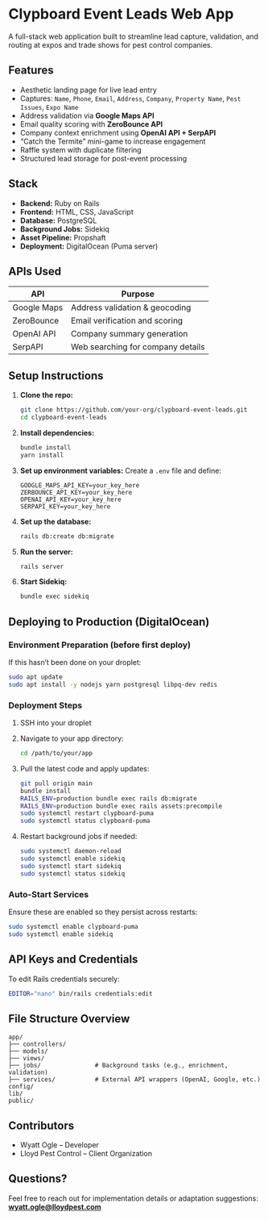 # Clypboard Event Leads Web App

A full-stack web application built to streamline lead capture, validation, and routing at expos and trade shows for pest control companies.

## Features

- Aesthetic landing page for live lead entry
- Captures: `Name`, `Phone`, `Email`, `Address`, `Company`, `Property Name`, `Pest Issues`, `Expo Name`
- Address validation via **Google Maps API**
- Email quality scoring with **ZeroBounce API**
- Company context enrichment using **OpenAI API + SerpAPI**
- “Catch the Termite” mini-game to increase engagement
- Raffle system with duplicate filtering
- Structured lead storage for post-event processing

## Stack

- **Backend:** Ruby on Rails
- **Frontend:** HTML, CSS, JavaScript
- **Database:** PostgreSQL
- **Background Jobs:** Sidekiq
- **Asset Pipeline:** Propshaft
- **Deployment:** DigitalOcean (Puma server)

## APIs Used

| API         | Purpose                         |
| ----------- | ------------------------------- |
| Google Maps | Address validation & geocoding  |
| ZeroBounce  | Email verification and scoring  |
| OpenAI API  | Company summary generation      |
| SerpAPI     | Web searching for company details |

## Setup Instructions

1. **Clone the repo:**

   ```bash
   git clone https://github.com/your-org/clypboard-event-leads.git
   cd clypboard-event-leads
   ```

2. **Install dependencies:**

   ```bash
   bundle install
   yarn install
   ```

3. **Set up environment variables:** Create a `.env` file and define:

   ```
   GOOGLE_MAPS_API_KEY=your_key_here
   ZERBOUNCE_API_KEY=your_key_here
   OPENAI_API_KEY=your_key_here
   SERPAPI_KEY=your_key_here
   ```

4. **Set up the database:**

   ```bash
   rails db:create db:migrate
   ```

5. **Run the server:**

   ```bash
   rails server
   ```

6. **Start Sidekiq:**

   ```bash
   bundle exec sidekiq
   ```

## Deploying to Production (DigitalOcean)

### Environment Preparation (before first deploy)

If this hasn’t been done on your droplet:

```bash
sudo apt update
sudo apt install -y nodejs yarn postgresql libpq-dev redis
```

### Deployment Steps

1. SSH into your droplet

2. Navigate to your app directory:

   ```bash
   cd /path/to/your/app
   ```

3. Pull the latest code and apply updates:

   ```bash
   git pull origin main
   bundle install
   RAILS_ENV=production bundle exec rails db:migrate
   RAILS_ENV=production bundle exec rails assets:precompile
   sudo systemctl restart clypboard-puma
   sudo systemctl status clypboard-puma
   ```

4. Restart background jobs if needed:

   ```bash
   sudo systemctl daemon-reload
   sudo systemctl enable sidekiq
   sudo systemctl start sidekiq
   sudo systemctl status sidekiq
   ```

### Auto-Start Services

Ensure these are enabled so they persist across restarts:

```bash
sudo systemctl enable clypboard-puma
sudo systemctl enable sidekiq
```

## API Keys and Credentials

To edit Rails credentials securely:

```bash
EDITOR="nano" bin/rails credentials:edit
```

## File Structure Overview

```
app/
├── controllers/
├── models/
├── views/
├── jobs/               # Background tasks (e.g., enrichment, validation)
├── services/           # External API wrappers (OpenAI, Google, etc.)
config/
lib/
public/
```

## Contributors

- Wyatt Ogle – Developer
- Lloyd Pest Control – Client Organization

## Questions?

Feel free to reach out for implementation details or adaptation suggestions:\
[**wyatt.ogle@lloydpest.com**](mailto\:wyatt.ogle@lloydpest.com)

